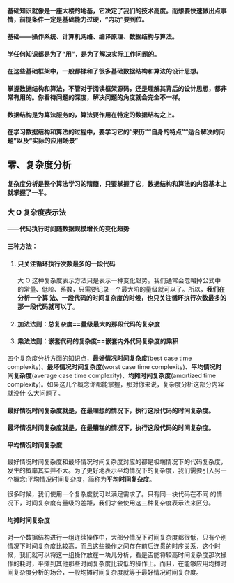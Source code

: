 #### **基础知识就像是一座大楼的地基，它决定了我们的技术高度。而想要快速做出点事情，前提条件一定是基础能力过硬，“内功”要到位。**

#### 基础——操作系统、计算机网络、编译原理、数据结构与算法。

#### 学任何知识都是为了“用”，是为了解决实际工作问题的。

#### **在这些基础框架中，一般都揉和了很多基础数据结构和算法的设计思想。**

#### **掌握数据结构和算法，不管对于阅读框架源码，还是理解其背后的设计思想，都非常有用的。你看待问题的深度，解决问题的角度就会完全不一样**。

#### **数据结构是为算法服务的，算法要作用在特定的数据结构之上。**

#### **在学习数据结构和算法的过程中，要学习它的“来历”“自身的特点”“适合解决的问题”以及“实际的应用场景”**

## 零、复杂度分析

#### **复杂度分析是整个算法学习的精髓，只要掌握了它，数据结构和算法的内容基本上就掌握了一半。**

### **大** **O** **复杂度表示法**

——**代码执行时间随数据规模增长的变化趋势**

#### 三种方法：

1. #### 只关注循环执行次数最多的一段代码

	大 O 这种复杂度表示方法只是表示一种变化趋势。我们通常会忽略掉公式中 的常量、低阶、系数，只需要记录一个最大阶的量级就可以了。所以，**我们在分析一个算 法、一段代码的时间复杂度的时候，也只关注循环执行次数最多的那一段代码就可以了**。

2. #### 加法法则：总复杂度==量级最大的那段代码的复杂度

3. #### 乘法法则：嵌套代码的复杂度==嵌套内外代码复杂度的乘积



四个复杂度分析方面的知识点，**最好情况时间复杂度**(best case time complexity)、**最坏情况时间复杂度**(worst case time complexity)、**平均情况时间复杂度**(average case time complexity)、**均摊时间复杂度**(amortized time complexity)。如果这几个概念你都能掌握，那对你来说，复杂度分析这部分内容就没什 么大问题了。

#### **最好情况时间复杂度就是，在最理想的情况下，执行这段代码的时间复杂度**。

#### **最坏情况时间复杂度就是，在最糟糕的情况下，执行这段代码的时间复杂度**。

#### **平均情况时间复杂度**


最好情况时间复杂度和最坏情况时间复杂度对应的都是极端情况下的代码复杂度，发生的概率其实并不大。为了更好地表示平均情况下的复杂度，我们需要引入另一个概念:平均情况时间复杂度，简称为**平均时间复杂度**。

很多时候，我们使用一个复杂度就可以满足需求了。只有同一块代码在不同
的情况下，时间复杂度有量级的差距，我们才会使用这三种复杂度表示法来区分。

#### **均摊时间复杂度**


对一个数据结构进行一组连续操作中，大部分情况下时间复杂度都很低，只有个别情况下时间复杂度比较高，而且这些操作之间存在前后连贯的时序关系，这个时候，我们就可以将这一组操作放在一块儿分析，看是否能将较高时间复杂度那次操作的耗时，平摊到其他那些时间复杂度比较低的操作上。而且，在能够应用均摊时间复杂度分析的场合，一般均摊时间复杂度就等于最好情况时间复杂度。
